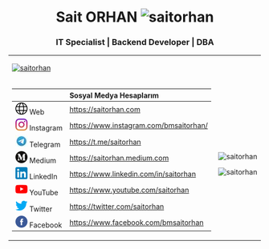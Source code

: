 <h1 align="center">Sait ORHAN <img src="https://komarev.com/ghpvc/?username=saitorhan" alt="saitorhan" /> </h1>
<h3 align="center">IT Specialist | Backend Developer | DBA</h3>

<table>
  <tr>
    <td colspan="2">
     <p align="left"> <a href="https://github.com/ryo-ma/github-profile-trophy"><img src="https://github-profile-trophy.vercel.app/?username=saitorhan&margin-w=5" alt="saitorhan" /></a></p>
    </td>
    </tr>
  <tr>
    <td>

|          |         Sosyal Medya Hesaplarım                              |
| -------- |:--------------------------------------|
| ![alt text](https://github.com/saitorhan/saitorhan/blob/master/Media/web.png "Sait ORHAN") Web      | https://saitorhan.com                 |
| ![alt text](https://github.com/saitorhan/saitorhan/blob/master/Media/instagram.png "Sait ORHAN") Instagram      | https://www.instagram.com/bmsaitorhan/                 |
| ![alt text](https://github.com/saitorhan/saitorhan/blob/master/Media/telegram.jpg "Sait ORHAN") Telegram      | https://t.me/saitorhan                 |
| ![alt text](https://github.com/saitorhan/saitorhan/blob/master/Media/mediumico.png "Sait ORHAN") Medium   | https://saitorhan.medium.com         |
| ![alt text](https://github.com/saitorhan/saitorhan/blob/master/Media/linkedinico.png "Sait ORHAN") LinkedIn | https://www.linkedin.com/in/saitorhan |
| ![alt text](https://github.com/saitorhan/saitorhan/blob/master/Media/youtube.png "Sait ORHAN") YouTube  | https://www.youtube.com/saitorhan     |
| ![alt text](https://github.com/saitorhan/saitorhan/blob/master/Media/twitter.png "Sait ORHAN") Twitter  | https://twitter.com/saitorhan         |
| ![alt text](https://github.com/saitorhan/saitorhan/blob/master/Media/facebook.png "Sait ORHAN") Facebook | https://www.facebook.com/bmsaitorhan  |


    
  <td>
<p><img align="center" src="https://github-readme-stats.vercel.app/api?username=saitorhan&show_icons=true" alt="saitorhan" /></p>
<p><img align="left" src="https://github-readme-stats.vercel.app/api/top-langs/?username=saitorhan&layout=compact" alt="saitorhan" /></p>

</td>
</tr>
</table>
